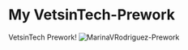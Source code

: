 # My VetsinTech-Prework
VetsinTech Prework!
![MarinaVRodriguez-Prework](https://user-images.githubusercontent.com/82106364/114105045-04eda200-989a-11eb-8a36-d9b252c4436b.png)

